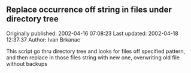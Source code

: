 ## Replace occurrence off string in files under directory tree 
Originally published: 2002-04-16 07:08:23 
Last updated: 2002-04-18 12:37:37 
Author: Ivan Brkanac 
 
This script go thru directory tree and looks for files off specified pattern, and then replace in those files string with new one, overwriting old file without backups